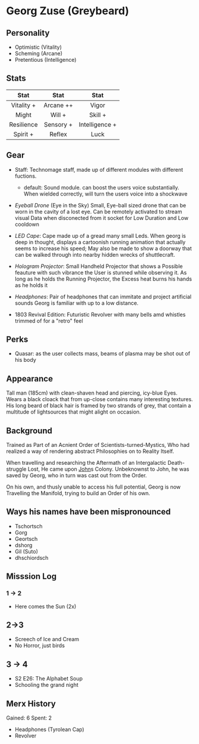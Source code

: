 # Georg Zuse (Greybeard)

## Personality

- Optimistic (Vitality)
- Scheming (Arcane)
- Pretentious (Intelligence)

## Stats

|     Stat      |  Stat   |     Stat          |
| :-----------: | :-----: | :----------:      |
|  Vitality +  | Arcane ++   |    Vigor          |
|     Might  |  Will +   |   Skill +          |
| Resilience | Sensory +  | Intelligence +    |
| Spirit +  | Reflex     |     Luck          |
 
## Gear

- Staff: Technomage staff, made up of different modules with different fuctions.
  - default: Sound module. can boost the users voice substantially. When wielded correctly, will turn the users voice into a shockwave
- _Eyeball Drone_ (Eye in the Sky)
    Small, Eye-ball sized drone that can be worn in the cavity of a lost eye.
    Can be remotely activated to stream visual Data when disconected from it socket for Low Duration and Low cooldown
- _LED Cape_:
    Cape made up of a gread many small Leds. When georg is deep in thought, displays a cartoonish running animation that actually seems to increase his speed;
    May also be made to show a doorway that can be walked through into nearby hidden wrecks of shuttlecraft.

- _Hologram Projector_:
    Small Handheld Projector that shows a Possible feauture with such vibrance the User is stunned while observing it.
    As long as he holds the Running Projector, the Excess heat burns his hands as he holds it

- _Headphones_: Pair of headphones that can immitate and project artificial sounds Georg is familiar with up to a low distance.

- 1803 Revival Edition: Futuristic Revolver with many bells amd whistles trimmed of for a "retro" feel

## Perks

- Quasar: as the user collects mass, beams of plasma may be shot out of his body

## Appearance

Tall man (185cm) with clean-shaven head and piercing, icy-blue Eyes.
Wears a black cloack that from up-close contains many interesting textures.
His long beard of black hair is framed by two strands of grey,
that contain a multitude of lightsources that might alight on occasion.

## Background

Trained as Part of an Acnient Order of Scientists-turned-Mystics,
Who had realized a way of rendering abstract Philosophies on to Reality Itself.

When travelling and researching the Aftermath of an Intergalactic Death-struggle Lost,
He came upon [John](./john-sinclair.md)s Colony. Unbeknownst to John, he was saved by Georg,
who in turn was cast out from the Order.

On his own, and thusly unable to access his full potential,
Georg is now Travelling the Manifold, trying to build an Order of his own.

## Ways his names have been mispronounced
- Tschortsch 
- Gorg 
- Geortsch
- dshorg
- Gil (Suto)
- dhschiordsch

## Misssion Log

### 1 -> 2
- Here comes the Sun (2x)
## 2->3
- Screech of Ice and Cream
- No Horror, just birds
## 3 -> 4
- S2 E26: The Alphabet Soup
- Schooling the grand night

## Merx History

Gained: 6 Spent: 2
- Headphones (Tyrolean Cap)
- Revolver 